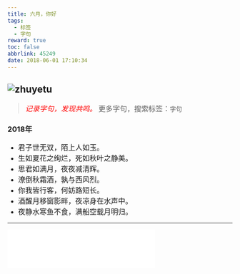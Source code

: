 ```yaml
---
title: 六月，你好
tags:
  - 标签
  - 字句
reward: true
toc: false
abbrlink: 45249
date: 2018-06-01 17:10:34
---
```

![zhuyetu](https://wx3.sinaimg.cn/mw690/0068Se8Tgy1frvg97pthpj30ez0fn0vc.jpg)
---
<!-- more --> 
> *<font size=3 color=red>记录字句，发现共鸣。</font>*
   <font size=3>更多字句，搜索标签：`字句`</font>

### 2018年
* <font size=3>君子世无双，陌上人如玉。</font>
* <font size=3>生如夏花之绚烂，死如秋叶之静美。</font>
* <font size=3>思君如满月，夜夜减清辉。</font>
* <font size=3>潦倒秋霜酒，孰与西风烈。</font>
* <font size=3>你我皆行客，何妨路短长。</font>
* <font size=3>酒醒月移窗影畔，夜凉身在水声中。</font>
* <font size=3>夜静水寒鱼不食，满船空载月明归。</font>
---
<iframe frameborder="no" border="0" marginwidth="0" marginheight="0" width=330 height=86 src="//music.163.com/outchain/player?type=2&id=417613399&auto=1&height=66"></iframe>